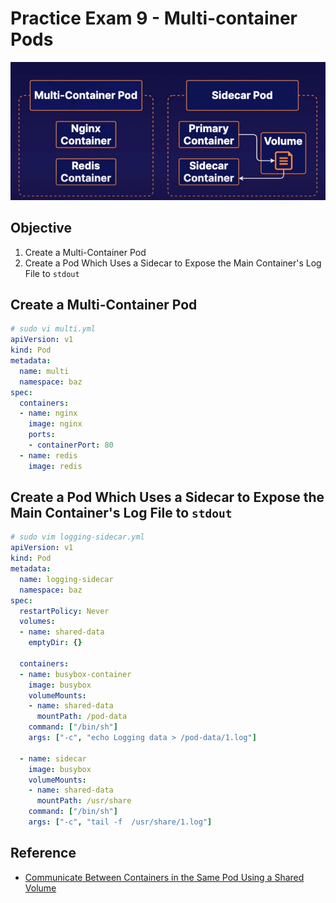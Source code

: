 # Practice Exam 9 - Multi-container Pods
![img](../img/p9.jpg)
## Objective
1. Create a Multi-Container Pod
2. Create a Pod Which Uses a Sidecar to Expose the Main Container's Log File to `stdout`

## Create a Multi-Container Pod
```yml
# sudo vi multi.yml
apiVersion: v1
kind: Pod
metadata:
  name: multi
  namespace: baz
spec:
  containers:
  - name: nginx
    image: nginx
    ports:
    - containerPort: 80
  - name: redis
    image: redis
```

## Create a Pod Which Uses a Sidecar to Expose the Main Container's Log File to `stdout`
```yml
# sudo vim logging-sidecar.yml
apiVersion: v1
kind: Pod
metadata:
  name: logging-sidecar
  namespace: baz
spec:
  restartPolicy: Never
  volumes:
  - name: shared-data
    emptyDir: {}

  containers:
  - name: busybox-container
    image: busybox
    volumeMounts:
    - name: shared-data
      mountPath: /pod-data
    command: ["/bin/sh"]
    args: ["-c", "echo Logging data > /pod-data/1.log"]

  - name: sidecar
    image: busybox
    volumeMounts:
    - name: shared-data
      mountPath: /usr/share
    command: ["/bin/sh"]
    args: ["-c", "tail -f  /usr/share/1.log"]
```

## Reference
* [Communicate Between Containers in the Same Pod Using a Shared Volume](https://kubernetes.io/docs/tasks/access-application-cluster/communicate-containers-same-pod-shared-volume/)